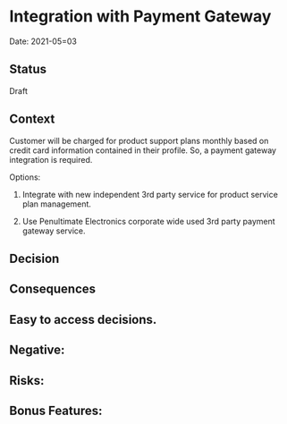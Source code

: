 # Integration with Payment Gateway


Date: 2021-05=03

## Status
Draft


## Context
Customer will be charged for product support plans monthly based on credit card information contained in their profile. So, a payment gateway integration is required.

Options:
1. Integrate with new independent 3rd party service for product service plan management.

2. Use Penultimate Electronics corporate wide used 3rd party payment gateway service.


## Decision


## Consequences


## Easy to access decisions.


## Negative:



## Risks:



## Bonus Features:

